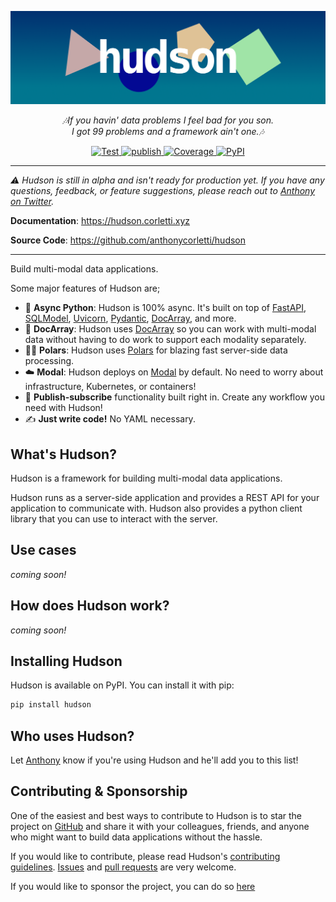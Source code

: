 <p align="center">
  <b><a href="https://hudson.corletti.xyz"><img src="https://github.com/anthonycorletti/hudson/blob/main/docs/img/hudson.png?raw=true" alt="Hudson"></a></b>
</p>
<p align="center">
    <em>🎶If you havin' data problems I feel bad for you son.<br>I got 99 problems and a framework ain't one.🎶</em>
</p>
<p align="center">
    <a href="https://github.com/anthonycorletti/hudson/actions?query=workflow%3Atest" target="_blank">
        <img src="https://github.com/anthonycorletti/hudson/workflows/test/badge.svg" alt="Test">
    </a>
    <a href="https://github.com/anthonycorletti/hudson/actions?query=workflow%3Apublish" target="_blank">
        <img src="https://github.com/anthonycorletti/hudson/workflows/publish/badge.svg" alt="publish">
    </a>
    <a href="https://codecov.io/gh/anthonycorletti/hudson" target="_blank">
        <img src="https://img.shields.io/codecov/c/github/anthonycorletti/hudson?color=%2334D058" alt="Coverage">
    </a>
    <a href="https://pypi.org/project/hudson/" target="_blank">
        <img alt="PyPI" src="https://img.shields.io/pypi/v/hudson?color=blue">
    </a>
</p>

---

_:warning: Hudson is still in alpha and isn't ready for production yet. If you have any questions, feedback, or feature suggestions, please reach out to [Anthony on Twitter](https://twitter.com/anthonycorletti)._

**Documentation**: <a href="https://hudson.corletti.xyz" target="_blank">https://hudson.corletti.xyz</a>

**Source Code**: <a href="https://github.com/anthonycorletti/hudson" target="_blank">https://github.com/anthonycorletti/hudson</a>

---

Build multi-modal data applications.

Some major features of Hudson are;

* 🐍 **Async Python**: Hudson is 100% async. It's built on top of [FastAPI](https://fastapi.tiangolo.com/), [SQLModel](https://sqlmodel.tiangolo.com/), [Uvicorn](https://www.uvicorn.org/), [Pydantic](https://docs.pydantic.dev), [DocArray](https://docarray.jina.ai/), and more.
* 🧱 **DocArray**: Hudson uses [DocArray](https://docarray.jina.ai/) so you can work with multi-modal data without having to do work to support each modality separately.
* 🐻‍❄️ **Polars**: Hudson uses [Polars](https://pola-rs.github.io/polars-book/) for blazing fast server-side data processing.
* ☁️ **Modal**: Hudson deploys on [Modal](https://modal.com) by default. No need to worry about infrastructure, Kubernetes, or containers!
* 📨 **Publish-subscribe** functionality built right in. Create any workflow you need with Hudson!
* ✍️ **Just write code!** No YAML necessary.

## What's Hudson?

Hudson is a framework for building multi-modal data applications.

Hudson runs as a server-side application and provides a REST API for your application to communicate with. Hudson also provides a python client library that you can use to interact with the server.

## Use cases

_coming soon!_

## How does Hudson work?

_coming soon!_

## Installing Hudson

Hudson is available on PyPI. You can install it with pip:

```sh
pip install hudson
```

## Who uses Hudson?

Let [Anthony](https://twitter.com/anthonycorletti) know if you're using Hudson and he'll add you to this list!

## Contributing & Sponsorship

One of the easiest and best ways to contribute to Hudson is to star the project on [GitHub](https://github.com/anthonycorletti/hdson) and share it with your colleagues, friends, and anyone who might want to build data applications without the hassle.

If you would like to contribute, please read Hudson's [contributing guidelines](./contributing.md). [Issues](https://github.com/anthonycorletti/hudson/issues/new/choose) and [pull requests](https://github.com/anthonycorletti/hudson/compare) are very welcome.

If you would like to sponsor the project, you can do so [here](https://github.com/sponsors/anthonycorletti)
